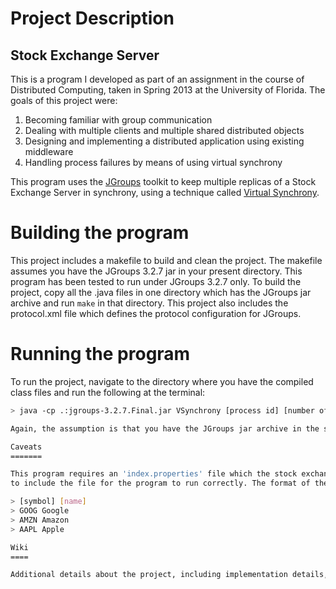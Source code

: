Project Description
===================

Stock Exchange Server
---------------------

This is a program I developed as part of an assignment in the course of Distributed Computing, taken in Spring 2013 at the
University of Florida. The goals of this project were:

1. Becoming familiar with group communication
2. Dealing with multiple clients and multiple shared distributed objects
3. Designing and implementing a distributed application using existing middleware
4. Handling process failures by means of using virtual synchrony

This program uses the [JGroups](http://www.jgroups.org/) toolkit to keep multiple replicas of a Stock Exchange Server in synchrony, using
a technique called [Virtual Synchrony](http://en.wikipedia.org/wiki/Virtual_synchrony).

Building the program
====================

This project includes a makefile to build and clean the project. The makefile assumes you have the JGroups 3.2.7 jar in your present directory.
This program has been tested to run under JGroups 3.2.7 only. To build the project, copy all the .java files in one directory which has the JGroups
jar archive and run `make` in that directory.
This project also includes the protocol.xml file which defines the protocol configuration for JGroups.

Running the program
===================

To run the project, navigate to the directory where you have the compiled class files and run the following at the terminal:

```bash
> java -cp .:jgroups-3.2.7.Final.jar VSynchrony [process id] [number of clients] [server port number]

Again, the assumption is that you have the JGroups jar archive in the same directory from where you are trying to run the program.

Caveats
=======

This program requires an 'index.properties' file which the stock exchange server will read upon starting, which is not included here. You will have
to include the file for the program to run correctly. The format of the 'index.properties' file is as follows:

> [symbol] [name]
> GOOG Google
> AMZN Amazon
> AAPL Apple

Wiki
====

Additional details about the project, including implementation details, class descriptions, etc. are included in the project wiki.